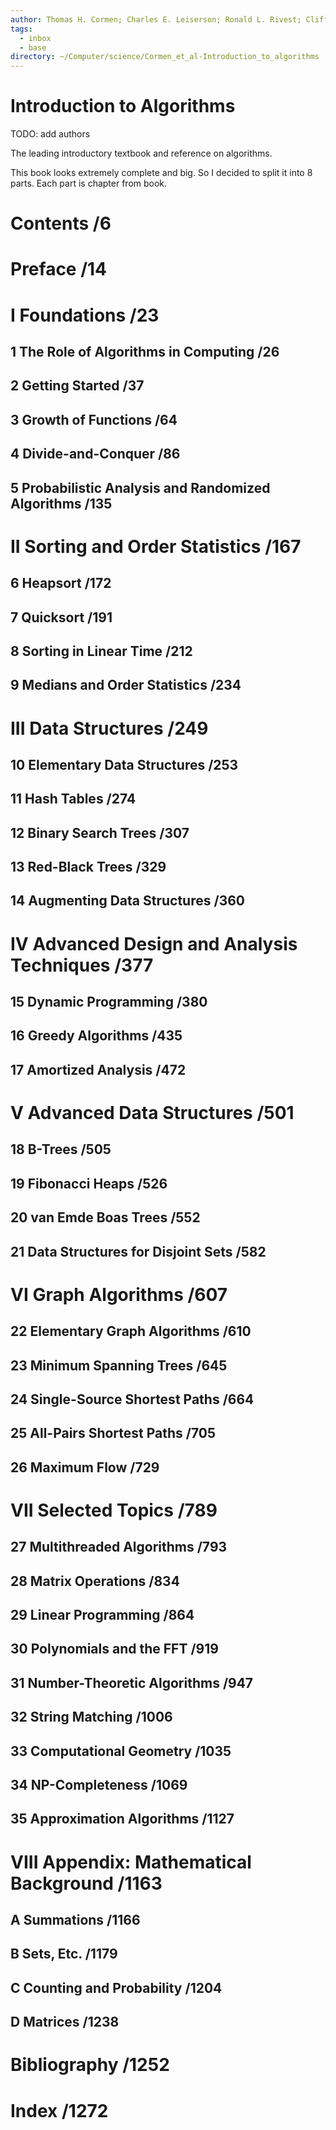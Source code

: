 ```yaml
---
author: Thomas H. Cormen; Charles E. Leiserson; Ronald L. Rivest; Clifford Stein
tags:
  - inbox
  - base
directory: ~/Computer/science/Cormen_et_al-Introduction_to_algorithms
---
```


# Introduction to Algorithms

TODO: add authors

The leading introductory textbook and reference on algorithms.

This book looks extremely complete and big. So I decided to split it into 8
parts. Each part is chapter from book.

# Contents /6

# Preface /14

# I Foundations /23

## 1 The Role of Algorithms in Computing /26

## 2 Getting Started /37

## 3 Growth of Functions /64

## 4 Divide-and-Conquer /86

## 5 Probabilistic Analysis and Randomized Algorithms /135

# II Sorting and Order Statistics /167

## 6 Heapsort /172

## 7 Quicksort /191

## 8 Sorting in Linear Time /212

## 9 Medians and Order Statistics /234

# III Data Structures /249

## 10 Elementary Data Structures /253

## 11 Hash Tables /274

## 12 Binary Search Trees /307

## 13 Red-Black Trees /329

## 14 Augmenting Data Structures /360

# IV Advanced Design and Analysis Techniques /377

## 15 Dynamic Programming /380

## 16 Greedy Algorithms /435

## 17 Amortized Analysis /472

# V Advanced Data Structures /501

## 18 B-Trees /505

## 19 Fibonacci Heaps /526

## 20 van Emde Boas Trees /552

## 21 Data Structures for Disjoint Sets /582

# VI Graph Algorithms /607

## 22 Elementary Graph Algorithms /610

## 23 Minimum Spanning Trees /645

## 24 Single-Source Shortest Paths /664

## 25 All-Pairs Shortest Paths /705

## 26 Maximum Flow /729

# VII Selected Topics /789

## 27 Multithreaded Algorithms /793

## 28 Matrix Operations /834

## 29 Linear Programming /864

## 30 Polynomials and the FFT /919

## 31 Number-Theoretic Algorithms /947

## 32 String Matching /1006

## 33 Computational Geometry /1035

## 34 NP-Completeness /1069

## 35 Approximation Algorithms /1127

# VIII Appendix: Mathematical Background /1163

## A Summations /1166

## B Sets, Etc. /1179

## C Counting and Probability /1204

## D Matrices /1238

# Bibliography /1252

# Index /1272
